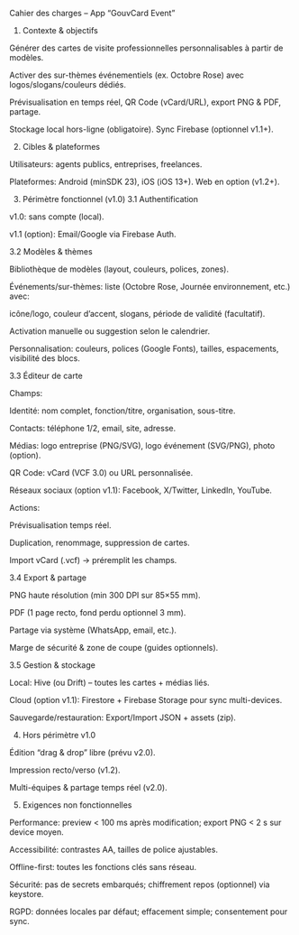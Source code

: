 Cahier des charges – App “GouvCard Event”
1) Contexte & objectifs

Générer des cartes de visite professionnelles personnalisables à partir de modèles.

Activer des sur-thèmes événementiels (ex. Octobre Rose) avec logos/slogans/couleurs dédiés.

Prévisualisation en temps réel, QR Code (vCard/URL), export PNG & PDF, partage.

Stockage local hors-ligne (obligatoire). Sync Firebase (optionnel v1.1+).

2) Cibles & plateformes

Utilisateurs: agents publics, entreprises, freelances.

Plateformes: Android (minSDK 23), iOS (iOS 13+). Web en option (v1.2+).

3) Périmètre fonctionnel (v1.0)
3.1 Authentification

v1.0: sans compte (local).

v1.1 (option): Email/Google via Firebase Auth.

3.2 Modèles & thèmes

Bibliothèque de modèles (layout, couleurs, polices, zones).

Événements/sur-thèmes: liste (Octobre Rose, Journée environnement, etc.) avec:

icône/logo, couleur d’accent, slogans, période de validité (facultatif).

Activation manuelle ou suggestion selon le calendrier.

Personnalisation: couleurs, polices (Google Fonts), tailles, espacements, visibilité des blocs.

3.3 Éditeur de carte

Champs:

Identité: nom complet, fonction/titre, organisation, sous-titre.

Contacts: téléphone 1/2, email, site, adresse.

Médias: logo entreprise (PNG/SVG), logo événement (SVG/PNG), photo (option).

QR Code: vCard (VCF 3.0) ou URL personnalisée.

Réseaux sociaux (option v1.1): Facebook, X/Twitter, LinkedIn, YouTube.

Actions:

Prévisualisation temps réel.

Duplication, renommage, suppression de cartes.

Import vCard (.vcf) → préremplit les champs.

3.4 Export & partage

PNG haute résolution (min 300 DPI sur 85×55 mm).

PDF (1 page recto, fond perdu optionnel 3 mm).

Partage via système (WhatsApp, email, etc.).

Marge de sécurité & zone de coupe (guides optionnels).

3.5 Gestion & stockage

Local: Hive (ou Drift) – toutes les cartes + médias liés.

Cloud (option v1.1): Firestore + Firebase Storage pour sync multi-devices.

Sauvegarde/restauration: Export/Import JSON + assets (zip).

4) Hors périmètre v1.0

Édition “drag & drop” libre (prévu v2.0).

Impression recto/verso (v1.2).

Multi-équipes & partage temps réel (v2.0).

5) Exigences non fonctionnelles

Performance: preview < 100 ms après modification; export PNG < 2 s sur device moyen.

Accessibilité: contrastes AA, tailles de police ajustables.

Offline-first: toutes les fonctions clés sans réseau.

Sécurité: pas de secrets embarqués; chiffrement repos (optionnel) via keystore.

RGPD: données locales par défaut; effacement simple; consentement pour sync.